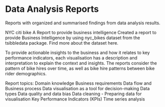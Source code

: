 # Data Analysis Reports
 Reports with organized and summarised findings from data analysis results. 

NYC citi bike
A Report to provide business intelligence
Created a report to provide Business Intelligence by using nyc_bikes dataset from the tsibbledata package. Find more about the dataset here.

To provide actionable insights to the business and how it relates to key performance indicators, each visualisation has a description and interpretation to explain the context and insights. The reports consider the pattern of bike hires over time, as well as bike hire patterns between bike rider demographics.

Report topics:
Domain knowledge
Business requirements
Data flow and Business process
Data visualisation as a tool for decision-making
Data types
Data quality and data bias
Data cleaning - Preparing data for visualisation
Key Performance Indicators (KPIs)
Time series analysis
